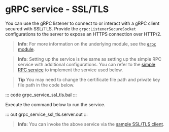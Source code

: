 # gRPC service - SSL/TLS

You can use the gRPC listener to connect to or interact with a gRPC client secured with SSL/TLS. Provide the `grpc:ListenerSecureSocket` configurations to the server to expose an HTTPS connection over HTTP/2.

>**Info:** For more information on the underlying module, see the [`grpc` module](https://lib.ballerina.io/ballerina/grpc/latest/).

>**Info:** Setting up the service is the same as setting up the simple RPC service with additional configurations. You can refer to the [simple RPC service](/learn/by-example/grpc-service-simple/) to implement the service used below.

>**Tip** You may need to change the certificate file path and private key file path in the code below.

   ::: code grpc_service_ssl_tls.bal :::

Execute the command below to run the service.

   ::: out grpc_service_ssl_tls.server.out :::

>**Info:** You can invoke the above service via the [sample SSL/TLS client](/learn/by-example/grpc-client-ssl-tls/).
